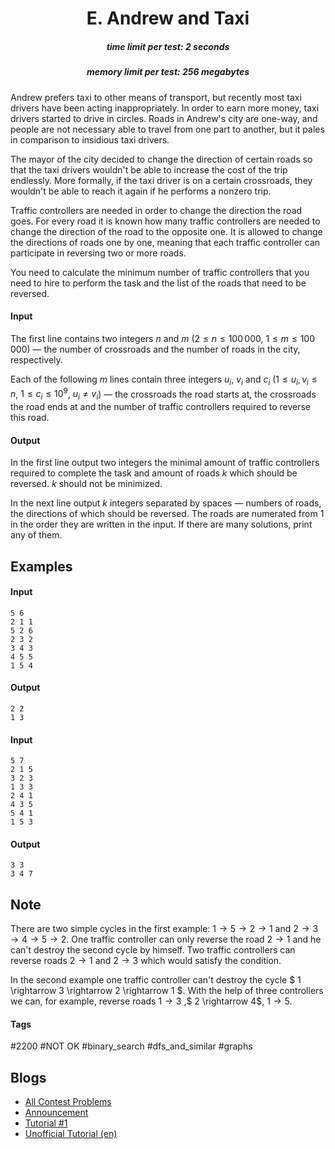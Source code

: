 <h1 style='text-align: center;'> E. Andrew and Taxi</h1>

<h5 style='text-align: center;'>time limit per test: 2 seconds</h5>
<h5 style='text-align: center;'>memory limit per test: 256 megabytes</h5>

Andrew prefers taxi to other means of transport, but recently most taxi drivers have been acting inappropriately. In order to earn more money, taxi drivers started to drive in circles. Roads in Andrew's city are one-way, and people are not necessary able to travel from one part to another, but it pales in comparison to insidious taxi drivers.

The mayor of the city decided to change the direction of certain roads so that the taxi drivers wouldn't be able to increase the cost of the trip endlessly. More formally, if the taxi driver is on a certain crossroads, they wouldn't be able to reach it again if he performs a nonzero trip. 

Traffic controllers are needed in order to change the direction the road goes. For every road it is known how many traffic controllers are needed to change the direction of the road to the opposite one. It is allowed to change the directions of roads one by one, meaning that each traffic controller can participate in reversing two or more roads.

You need to calculate the minimum number of traffic controllers that you need to hire to perform the task and the list of the roads that need to be reversed.

#### Input

The first line contains two integers $n$ and $m$ ($2 \leq n \leq 100\,000$, $1 \leq m \leq 100\,000$) — the number of crossroads and the number of roads in the city, respectively.

Each of the following $m$ lines contain three integers $u_{i}$, $v_{i}$ and $c_{i}$ ($1 \leq u_{i}, v_{i} \leq n$, $1 \leq c_{i} \leq 10^9$, $u_{i} \ne v_{i}$) — the crossroads the road starts at, the crossroads the road ends at and the number of traffic controllers required to reverse this road.

#### Output

In the first line output two integers the minimal amount of traffic controllers required to complete the task and amount of roads $k$ which should be reversed. $k$ should not be minimized.

In the next line output $k$ integers separated by spaces — numbers of roads, the directions of which should be reversed. The roads are numerated from $1$ in the order they are written in the input. If there are many solutions, print any of them.

## Examples

#### Input


```text
5 6  
2 1 1  
5 2 6  
2 3 2  
3 4 3  
4 5 5  
1 5 4  

```
#### Output


```text
2 2  
1 3 
```
#### Input


```text
5 7  
2 1 5  
3 2 3  
1 3 3  
2 4 1  
4 3 5  
5 4 1  
1 5 3  

```
#### Output


```text
3 3  
3 4 7 
```
## Note

There are two simple cycles in the first example: $1 \rightarrow 5 \rightarrow 2 \rightarrow 1$ and $2 \rightarrow 3 \rightarrow 4 \rightarrow 5 \rightarrow 2$. One traffic controller can only reverse the road $2 \rightarrow 1$ and he can't destroy the second cycle by himself. Two traffic controllers can reverse roads $2 \rightarrow 1$ and $2 \rightarrow 3$ which would satisfy the condition.

In the second example one traffic controller can't destroy the cycle $ 1 \rightarrow 3 \rightarrow 2 \rightarrow 1 $. With the help of three controllers we can, for example, reverse roads $1 \rightarrow 3$ ,$ 2 \rightarrow 4$, $1 \rightarrow 5$.



#### Tags 

#2200 #NOT OK #binary_search #dfs_and_similar #graphs 

## Blogs
- [All Contest Problems](../Codeforces_Round_532_(Div._2).md)
- [Announcement](../blogs/Announcement.md)
- [Tutorial #1](../blogs/Tutorial_1.md)
- [Unofficial Tutorial (en)](../blogs/Unofficial_Tutorial_(en).md)
